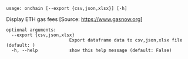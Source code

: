 ```
usage: onchain [--export {csv,json,xlsx}] [-h]
```

Display ETH gas fees [Source: https://www.gasnow.org]


```
optional arguments:
  --export {csv,json,xlsx}
                        Export dataframe data to csv,json,xlsx file (default: )
  -h, --help            show this help message (default: False)
```
